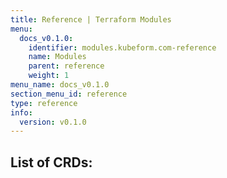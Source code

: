 ```yaml
---
title: Reference | Terraform Modules
menu:
  docs_v0.1.0:
    identifier: modules.kubeform.com-reference
    name: Modules
    parent: reference
    weight: 1
menu_name: docs_v0.1.0
section_menu_id: reference
type: reference
info:
  version: v0.1.0
---
```


## List of CRDs:
